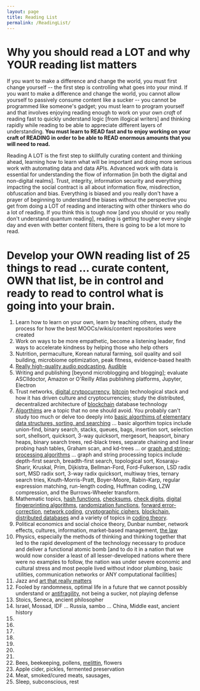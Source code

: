 ```yaml
---
layout: page
title: Reading List
permalink: /ReadingList/
---
```


# Why you should read a LOT and why YOUR reading list matters
If you want to make a difference and change the world, you must first change yourself -- the first step is controlling what goes into your mind. If you want to make a difference and change the world, you cannot allow yourself to passively consume content like a sucker -- you cannot be programmed like someone's gadget; you must learn to program yourself and that involves enjoying reading enough to work on your own *craft* of reading fast to quickly understand logic [from illogical writers] and thinking rapidly while reading to be able to appreciate different layers of understanding. **You must learn to READ fast and to enjoy working on your craft of READING in order to be able to READ enormous amounts that you will need to read.**

Reading A LOT is the first step to skillfully curating content and thinking ahead, learning how to learn what will be important and doing more serious work with automating data and data APIs. Advanced work with data is essential for understanding the flow of information [in both the digital and non-digital realms].  Trust, integrity, information security and everything impacting the social contract is all about information flow, misdirection, obfuscation and bias.  Everything is biased and you really don't have a prayer of beginning to understand the biases without the perspective you get from doing a LOT of reading and interacting with other thinkers who do a lot of reading.  If you think this is tough now [and you should or you really don't understand quantum reading], reading is getting tougher every single day and even with better content filters, there is going to be a lot more to read.

# Develop your OWN reading list of 25 things to read ... curate content, OWN that list, be in control and ready to read to control what is going into your brain.

1. Learn how to learn on your own, learn by teaching others, study the process for how the best MOOCs/wikis/content repositories were created
2. Work on ways to be more empathetic, become a listening leader, find ways to accelerate kindness by helping those who help others
3. Nutrition, permaculture, Korean natural farming, soil quality and soil building, microbiome optimization, peak fitness, evidence-based health
4. [Really high-quality audio podcasting](https://gimletmedia.com/about/), [Audible](http://blogs.wsj.com/speakeasy/2016/07/07/amazon-audible-launches-on-demand-audio-service-channels/)
5. Writing and publishing [beyond microblogging and blogging]; evaluate ASCIIdoctor, Amazon or O'Reilly Atlas publishing platforms, Jupyter, Electron
6. Trust networks, [digital crytpocurrency](http://www0.cs.ucl.ac.uk/staff/S.Meiklejohn/), [bitcoin](https://www.safaribooksonline.com/library/view/mastering-bitcoin/9781491902639/) technological stack and how it has driven culture and cryptocurrencies; study the distributed, decentralized architecture of [blockchain](https://www.youtube.com/playlist?list=PLb68nxJHvj10JvS-lebOb-FHHeWUMpwKO) database technology
7. [Algorthims](https://www.safaribooksonline.com/library/view/algorithms-fourth-edition/9780132762564) are a topic that no one should avoid.  You probably can't study too much or delve too deeply into [basic algorthims of elementary data structures, sorting, and searching](https://www.coursera.org/course/algs4partI) ... basic algorthim topics include union-find, binary search, stacks, queues, bags, insertion sort, selection sort, shellsort, quicksort, 3-way quicksort, mergesort, heapsort, binary heaps, binary search trees, red-black trees, separate chaining and linear probing hash tables, Graham scan, and kd-trees ... or [graph and string-processing algorithms](https://www.coursera.org/course/algs4partII) ... graph and string processing topics include depth-first search, breadth-first search, topological sort, Kosaraju-Sharir, Kruskal, Prim, Dijkistra, Bellman-Ford, Ford-Fulkerson, LSD radix sort, MSD radix sort, 3-way radix quicksort, multiway tries, ternary search tries, Knuth-Morris-Pratt, Boyer-Moore, Rabin-Karp, regular expression matching, run-length coding, Huffman coding, LZW compression, and the Burrows-Wheeler transform.
8. Mathematic topics, [hash functions](https://en.wikipedia.org/wiki/Hash_function), [checksums](https://en.wikipedia.org/wiki/Checksum), [check digits](https://en.wikipedia.org/wiki/Check_digit), [digital fingerprinting algorithms](https://en.wikipedia.org/wiki/Fingerprint_%28computing%29), [randomization functions](https://en.wikipedia.org/wiki/Randomization_function), [forward error-correction](https://en.wikipedia.org/wiki/Forward_error_correction), [network coding](https://en.wikipedia.org/wiki/Linear_network_coding), [cryptographic ciphers](https://en.wikipedia.org/wiki/Cipher), [blockchain](https://en.wikipedia.org/wiki/Block_chain_(database)), [distributed databases](https://en.wikipedia.org/wiki/Distributed_database) and a variety of topics in [coding theory](https://en.wikipedia.org/wiki/Coding_theory).
9. Political economics and social choice theory, Dunbar number, network effects, cultures, information, market-based management, [the law](http://bastiat.org/en/the_law.html#SECTION_G004)
10. Physics, especially the methods of thinking and thinking together that led to the rapid development of the technology necessary to produce and deliver a functional atomic bomb [and to do it in a nation that we would now consider a least of all lesser-developed nations where there were no examples to follow, the nation was under severe economic and cultural stress and most people lived without indoor plumbing, basic utilities, communication networks or ANY computational facilities]
11. Jazz and [art that really matters](https://www.youtube.com/playlist?list=PLElrASo3VHBxt9zg3oRoKSqmyiCHct4Ai)
12. Fooled by randomness, optimal life in a future that we cannot possibly understand or [antifragility](https://youtu.be/iEnmjMgP_Jo?list=PLElrASo3VHBxw7L5XhYxv8xagaZUkQYmy), not being a sucker, not playing defense
13. Stoics, Seneca, ancient philosopher
14. Israel, Mossad, IDF ... Russia, sambo ... China, Middle east, ancient history
15.
16.
17.
18.
19.
20.
21.
22. Bees, beekeeping, pollens, [melittin](https://en.wikipedia.org/wiki/Melittin), flowers
23. Apple cider, pickles, fermented preservation
24. Meat, smoked/cured meats, sausages,
25. Sleep, subconscious, rest
